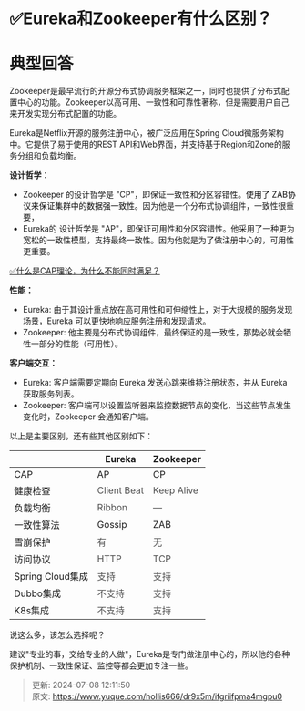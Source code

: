 # ✅Eureka和Zookeeper有什么区别？

# 典型回答


Zookeeper是最早流行的开源分布式协调服务框架之一，同时也提供了分布式配置中心的功能。Zookeeper以高可用、一致性和可靠性著称，但是需要用户自己来开发实现分布式配置的功能。



Eureka是Netflix开源的服务注册中心，被广泛应用在Spring Cloud微服务架构中。它提供了易于使用的REST API和Web界面，并支持基于Region和Zone的服务分组和负载均衡。



**设计哲学**：

+ Zookeeper 的设计哲学是 "CP"，即保证一致性和分区容错性。<font style="color:rgb(13, 13, 13);">使用了 ZAB协议来保证集群中的数据强一致性。</font>因为他是一个分布式协调组件，一致性很重要，
+ Eureka的 设计哲学是 "AP"，即保证可用性和分区容错性。他采用了一种更为宽松的一致性模型，支持最终一致性。因为他就是为了做注册中心的，可用性更重要。



[✅什么是CAP理论，为什么不能同时满足？](https://www.yuque.com/hollis666/dr9x5m/avwops)



**性能：**

+ Eureka: 由于其设计重点放在高可用性和可伸缩性上，对于大规模的服务发现场景，Eureka 可以更快地响应服务注册和发现请求。
+ Zookeeper: 他主要是分布式协调组件，最终保证的是一致性，那势必就会牺牲一部分的性能（可用性）。



**客户端交互：**

+ Eureka: 客户端需要定期向 Eureka 发送心跳来维持注册状态，并从 Eureka 获取服务列表。
+ Zookeeper: 客户端可以设置监听器来监控数据节点的变化，当这些节点发生变化时，Zookeeper 会通知客户端。



以上是主要区别，还有些其他区别如下：

| | Eureka	 | Zookeeper |
| --- | --- | --- |
| CAP | AP | CP |
| 健康检查 | <font style="color:rgb(79, 79, 79);">Client Beat</font> | <font style="color:rgb(79, 79, 79);">Keep Alive</font> |
| 负载均衡 | <font style="color:rgb(79, 79, 79);">Ribbon</font> | <font style="color:rgb(79, 79, 79);">—</font> |
| 一致性算法 | Gossip | ZAB |
| 雪崩保护 | <font style="color:rgb(79, 79, 79);">有</font> | <font style="color:rgb(79, 79, 79);">无</font> |
| 访问协议 | <font style="color:rgb(79, 79, 79);">HTTP</font> | <font style="color:rgb(79, 79, 79);">TCP</font> |
| Spring Cloud集成 | <font style="color:rgb(79, 79, 79);">支持</font> | <font style="color:rgb(79, 79, 79);">支持</font> |
| Dubbo集成 | <font style="color:rgb(79, 79, 79);">不支持</font> | <font style="color:rgb(79, 79, 79);">支持</font> |
| K8s集成 | <font style="color:rgb(79, 79, 79);">不支持</font> | <font style="color:rgb(79, 79, 79);">支持</font> |




说这么多，该怎么选择呢？



建议"专业的事，交给专业的人做"，Eureka是专门做注册中心的，所以他的各种保护机制、一致性保证、监控等都会更加专注一些。



> 更新: 2024-07-08 12:11:50  
> 原文: <https://www.yuque.com/hollis666/dr9x5m/ifgriifpma4mgpu0>